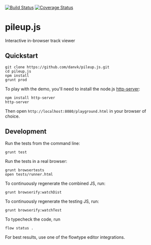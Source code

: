 [![Build Status](https://travis-ci.org/hammerlab/pileup.js.svg?branch=travis-flow)](https://travis-ci.org/hammerlab/pileup.js) [![Coverage Status](https://coveralls.io/repos/hammerlab/pileup.js/badge.svg?branch=master)](https://coveralls.io/r/hammerlab/pileup.js?branch=master)

# pileup.js
Interactive in-browser track viewer

## Quickstart

    git clone https://github.com/danvk/pileup.js.git
    cd pileup.js
    npm install
    grunt prod

To play with the demo, you'll need to install the node.js [http-server][hs]:

    npm install http-server
    http-server

Then open `http://localhost:8080/playground.html` in your browser of choice.

## Development

Run the tests from the command line:

    grunt test

Run the tests in a real browser:

    grunt browsertests
    open tests/runner.html

To continuously regenerate the combined JS, run:

    grunt browserify:watchDist

To continuously regenerate the testing JS, run:

    grunt browserify:watchTest

To typecheck the code, run

    flow status .

For best results, use one of the flowtype editor integrations.

[hs]: https://github.com/nodeapps/http-server

